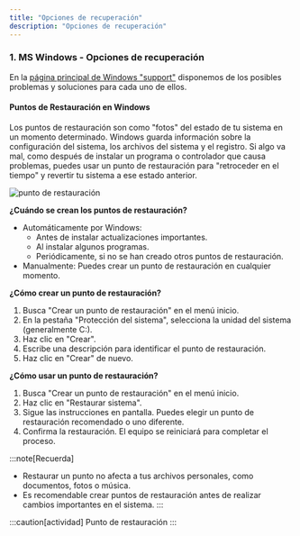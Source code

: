 ```yaml
---
title: "Opciones de recuperación"
description: "Opciones de recuperación"
---
```


### 1. MS Windows - Opciones de recuperación
En la [página principal de Windows "support"](https://support.microsoft.com/es-es/windows/opciones-de-recuperación-en-windows-31ce2444-7de3-818c-d626-e3b5a3024da5#WindowsVersion=Windows_11) disponemos de los posibles problemas y soluciones para cada uno de ellos.


#### Puntos de Restauración en Windows

Los puntos de restauración son como "fotos" del estado de tu sistema en un momento determinado.  Windows guarda información sobre la configuración del sistema, los archivos del sistema y el registro. Si algo va mal, como después de instalar un programa o controlador que causa problemas, puedes usar un punto de restauración para "retroceder en el tiempo" y revertir tu sistema a ese estado anterior.

![punto de restauración](https://i.blogs.es/b10e34/configurar-puntos-de-restauracion/1366_2000.webp)

**¿Cuándo se crean los puntos de restauración?**

- Automáticamente por Windows:
    - Antes de instalar actualizaciones importantes.
    - Al instalar algunos programas.
    - Periódicamente, si no se han creado otros puntos de restauración.
- Manualmente: Puedes crear un punto de restauración en cualquier momento.

**¿Cómo crear un punto de restauración?**

1. Busca "Crear un punto de restauración" en el menú inicio.
2. En la pestaña "Protección del sistema", selecciona la unidad del sistema (generalmente C:).
3. Haz clic en "Crear".
4. Escribe una descripción para identificar el punto de restauración.
5. Haz clic en "Crear" de nuevo.

**¿Cómo usar un punto de restauración?**

1. Busca "Crear un punto de restauración" en el menú inicio.
2. Haz clic en "Restaurar sistema".
3. Sigue las instrucciones en pantalla. Puedes elegir un punto de restauración recomendado o uno diferente.
4. Confirma la restauración. El equipo se reiniciará para completar el proceso.

:::note[Recuerda]
- Restaurar un punto no afecta a tus archivos personales, como documentos, fotos o música.
- Es recomendable crear puntos de restauración antes de realizar cambios importantes en el sistema.
:::

:::caution[actividad]
Punto de restauración
:::